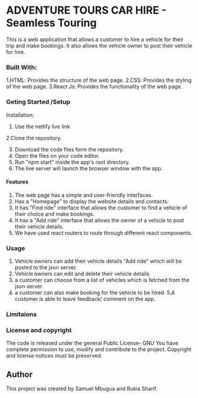 # ADVENTURE TOURS CAR HIRE - Seamless Touring
This is a web application that allows a customer to hire a vehicle for their trip and make bookings. It also allows the vehicle owner to post their vehicle for hire.


### Built With:
1.HTML: Provides the structure of the web page.
2.CSS: Provides the styling of the web page.
3.React Js: Provides the functionality of the web page.


### Geting Started /Setup
 Installation:
 1. Use the netlify live link

 2.Clone the repository.

 3. Download the code files form the repository.
 4. Open the files on your code editor.
 5. Run "npm start" inside the app's root directory.
 6. The live server will launch the browser window with the app.


 #### Features
 1. The web page has a simple and user-friendly interfaces.
 2. Has a "Homepage" to display the website details and contacts.
 3. It has "Find ride" interface that allows the customer to find a vehicle of their choice and make bookings.
 4. It has a "Add ride" interface that allows the owner of a vehicle to post their vehicle details.
 5. We have used react routers to route through different react components.


 ### Usage
 1. Vehicle owners can add their vehicle details "Add ride"  which will be posted to the json server.
 2. Vehicle owners can edit and delete their vehicle details.
 3. a customer can choose from a list of vehicles which is fetched from the json server.
 4. a customer can also  make booking for the vehicle to be hired.
 5.A customer is able to leave feedback/ comment on the app.

### Limitaions



### License and copyright
 The code is released under the general Public License- GNU
You have complete permission to use, modify and contribute to the project.
Copyright  and license notices must be preserved.

## Author
This project was created by Samuel Mbugua and Rukia Sharif.